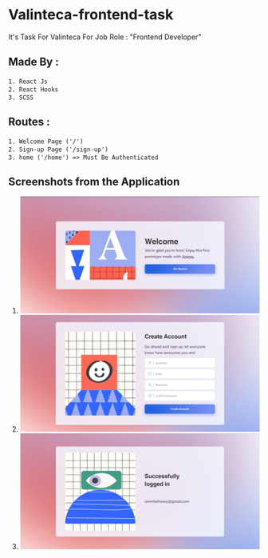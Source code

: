 # Valinteca-frontend-task

It's Task For Valinteca For Job Role : "Frontend Developer"

## Made By :
    1. React Js
    2. React Hooks
    3. SCSS

## Routes :
    1. Welcome Page ('/')
    2. Sign-up Page ('/sign-up')
    3. home ('/home') => Must Be Authenticated


## Screenshots from the Application
1. ![alt text](./src/assets/screenshots/welcome.png)
2. ![alt text](./src/assets/screenshots/sign-up.png)
3. ![alt text](./src/assets/screenshots/home.png)